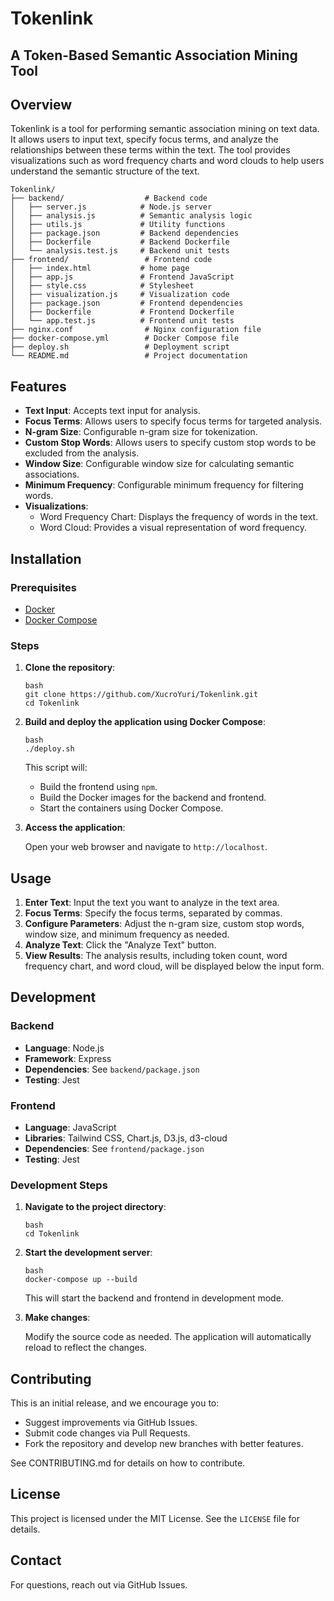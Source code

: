# Tokenlink
## A Token-Based Semantic Association Mining Tool

## Overview

Tokenlink is a tool for performing semantic association mining on text data. It allows users to input text, specify focus terms, and analyze the relationships between these terms within the text. The tool provides visualizations such as word frequency charts and word clouds to help users understand the semantic structure of the text.

```
Tokenlink/
├── backend/                  # Backend code
│   ├── server.js            # Node.js server
│   ├── analysis.js          # Semantic analysis logic
│   ├── utils.js             # Utility functions
│   ├── package.json         # Backend dependencies
│   ├── Dockerfile           # Backend Dockerfile
│   └── analysis.test.js     # Backend unit tests
├── frontend/                 # Frontend code
│   ├── index.html           # home page
│   ├── app.js               # Frontend JavaScript
│   ├── style.css            # Stylesheet
│   ├── visualization.js     # Visualization code
│   ├── package.json         # Frontend dependencies
│   ├── Dockerfile           # Frontend Dockerfile
│   └── app.test.js          # Frontend unit tests
├── nginx.conf                # Nginx configuration file
├── docker-compose.yml        # Docker Compose file
├── deploy.sh                 # Deployment script
└── README.md                 # Project documentation
```

## Features

-   **Text Input**: Accepts text input for analysis.
-   **Focus Terms**: Allows users to specify focus terms for targeted analysis.
-   **N-gram Size**: Configurable n-gram size for tokenization.
-   **Custom Stop Words**: Allows users to specify custom stop words to be excluded from the analysis.
-   **Window Size**: Configurable window size for calculating semantic associations.
-   **Minimum Frequency**: Configurable minimum frequency for filtering words.
-   **Visualizations**:
    -   Word Frequency Chart: Displays the frequency of words in the text.
    -   Word Cloud: Provides a visual representation of word frequency.

## Installation

### Prerequisites

-   [Docker](https://www.docker.com/get-started)
-   [Docker Compose](https://docs.docker.com/compose/install/)

### Steps

1.  **Clone the repository**:

    ```
    bash
    git clone https://github.com/XucroYuri/Tokenlink.git
    cd Tokenlink
    ```


2.  **Build and deploy the application using Docker Compose**:
    ```
    bash
    ./deploy.sh
    ```

    This script will:

    -   Build the frontend using `npm`.
    -   Build the Docker images for the backend and frontend.
    -   Start the containers using Docker Compose.

3.  **Access the application**:

    Open your web browser and navigate to `http://localhost`.

## Usage

1.  **Enter Text**: Input the text you want to analyze in the text area.
2.  **Focus Terms**: Specify the focus terms, separated by commas.
3.  **Configure Parameters**: Adjust the n-gram size, custom stop words, window size, and minimum frequency as needed.
4.  **Analyze Text**: Click the "Analyze Text" button.
5.  **View Results**: The analysis results, including token count, word frequency chart, and word cloud, will be displayed below the input form.

## Development

### Backend

-   **Language**: Node.js
-   **Framework**: Express
-   **Dependencies**: See `backend/package.json`
-   **Testing**: Jest

### Frontend

-   **Language**: JavaScript
-   **Libraries**: Tailwind CSS, Chart.js, D3.js, d3-cloud
-   **Dependencies**: See `frontend/package.json`
-   **Testing**: Jest

### Development Steps

1.  **Navigate to the project directory**:

    ```
    bash
    cd Tokenlink
    ```

2.  **Start the development server**:

    ```
    bash
    docker-compose up --build
    ```

    This will start the backend and frontend in development mode.

3.  **Make changes**:

    Modify the source code as needed. The application will automatically reload to reflect the changes.

## Contributing

This is an initial release, and we encourage you to:

- Suggest improvements via GitHub Issues.
- Submit code changes via Pull Requests.
- Fork the repository and develop new branches with better features.

See CONTRIBUTING.md for details on how to contribute.


## License

This project is licensed under the MIT License. See the `LICENSE` file for details.

## Contact
For questions, reach out via GitHub Issues.
